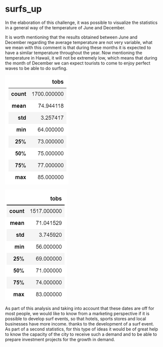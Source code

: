 # surfs_up

In the elaboration of this challenge, it was possible to visualize the statistics in a general way of the temperature of June and December.

It is worth mentioning that the results obtained between June and December regarding the average temperature are not very variable, what we mean with this comment is that during these months it is expected to have a similar temperature throughout the year.
Now mentioning the temperature in Hawaii, it will not be extremely low, which means that during the month of December we can expect tourists to come to enjoy perfect waves to be able to do surfing.

![image](https://github.com/RodrigoCR25/surfs_up/blob/main/june.png)

![image](https://github.com/RodrigoCR25/surfs_up/blob/main/december.png)

As part of this analysis and taking into account that these dates are off for most people, we would like to know from a marketing perspective if it is possible to develop surf events, so that hotels, sports stores and local businesses have more income. thanks to the development of a surf event.
As part of a second statistics, for this type of ideas it would be of great help to know the capacity of the city to receive such a demand and to be able to prepare investment projects for the growth in demand.
